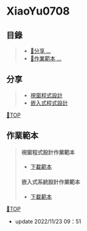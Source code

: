 # XiaoYu0708
## 目錄
>- [🎈分享 ... ](#分享)
>- [ 📒作業範本 ... ](#作業範本)
## 分享
>- [視窗程式設計](https://github.com/XiaoYu0708/Csharp-Public)
>- [嵌入式程式設計](https://github.com/XiaoYu0708/Embedded)

[📍TOP](#目錄)
## 作業範本
> #### 視窗程式設計作業範本
>- [下載範本](https://github.com/XiaoYu0708/XiaoYu0708/raw/main/5a9g0016exX.docx)
> #### 嵌入式系統設計作業範本
>- [下載範本](https://github.com/XiaoYu0708/XiaoYu0708/raw/main/5a9g0016.docx) 
 
[📍TOP](#目錄)
- update 2022/11/23 09：51
